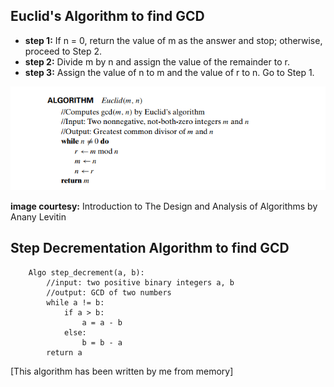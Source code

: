 ## Euclid's Algorithm to find GCD
- **step 1:** If n = 0, return the value of m as the answer and stop; otherwise,
proceed to Step 2.
- **step 2:** Divide m by n and assign the value of the remainder to r.
- **step 3:** Assign the value of n to m and the value of r to n. Go to Step 1.

![pesudo_euclid](../../img/pseudo_euclid.png)

**image courtesy:** Introduction to The Design and Analysis of Algorithms by Anany Levitin

## Step Decrementation Algorithm to find GCD

```
    Algo step_decrement(a, b):
        //input: two positive binary integers a, b
        //output: GCD of two numbers
        while a != b:
            if a > b:
                a = a - b
            else:
                b = b - a
        return a
```
[This algorithm has been written by me from memory]